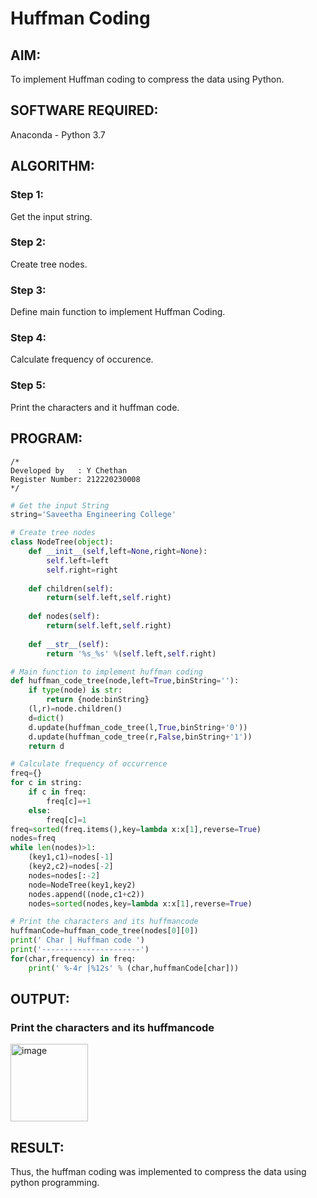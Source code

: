 # Huffman Coding
## AIM:
To implement Huffman coding to compress the data using Python.

## SOFTWARE REQUIRED:
Anaconda - Python 3.7

## ALGORITHM:
### Step 1:
Get the input string.
### Step 2:
Create tree nodes.
### Step 3:
Define main function to implement Huffman Coding.
### Step 4:
Calculate frequency of occurence.
### Step 5:
Print the characters and it huffman code.
 
## PROGRAM:
```
/*
Developed by   : Y Chethan
Register Number: 212220230008
*/
```
``` Python
# Get the input String
string='Saveetha Engineering College'

# Create tree nodes
class NodeTree(object):
    def __init__(self,left=None,right=None):
        self.left=left
        self.right=right
        
    def children(self):
        return(self.left,self.right)
    
    def nodes(self):
        return(self.left,self.right)
    
    def __str__(self):
        return '%s_%s' %(self.left,self.right)

# Main function to implement huffman coding
def huffman_code_tree(node,left=True,binString=''):
    if type(node) is str:
        return {node:binString}
    (l,r)=node.children()
    d=dict()
    d.update(huffman_code_tree(l,True,binString+'0'))
    d.update(huffman_code_tree(r,False,binString+'1'))
    return d

# Calculate frequency of occurrence
freq={}
for c in string:
    if c in freq:
        freq[c]=+1
    else:
        freq[c]=1
freq=sorted(freq.items(),key=lambda x:x[1],reverse=True)
nodes=freq
while len(nodes)>1:
    (key1,c1)=nodes[-1]
    (key2,c2)=nodes[-2]
    nodes=nodes[:-2]
    node=NodeTree(key1,key2)
    nodes.append((node,c1+c2))
    nodes=sorted(nodes,key=lambda x:x[1],reverse=True)

# Print the characters and its huffmancode
huffmanCode=huffman_code_tree(nodes[0][0])
print(' Char | Huffman code ')
print('----------------------')
for(char,frequency) in freq:
    print(' %-4r |%12s' % (char,huffmanCode[char]))

```
## OUTPUT:

### Print the characters and its huffmancode
<img width="124" alt="image" src="https://user-images.githubusercontent.com/75234991/174434107-99e1e442-0b8a-4243-8b5d-f4671512a72f.png">

## RESULT:
Thus, the huffman coding was implemented to compress the data using python programming.
